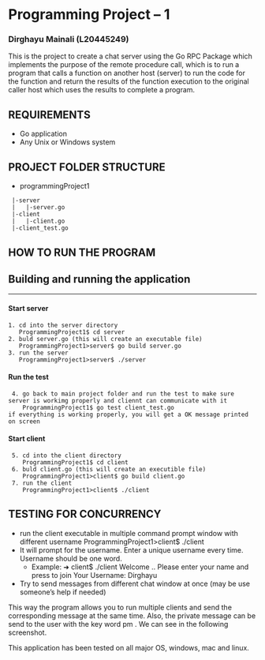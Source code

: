 # Programming Project – 1
### Dirghayu Mainali (L20445249)

This is the project to create a chat server using the Go RPC Package which implements the purpose of the remote procedure call, which is to run a program that calls a function on another host (server) to run the code for the function and return the results of the function execution to the original caller host which uses the results to complete a program.  

## REQUIREMENTS
- Go application
- Any Unix or Windows system

## PROJECT FOLDER STRUCTURE
- programmingProject1
```
 |-server
 |   |-server.go
 |-client
 |   |-client.go
 |-client_test.go
```

## HOW TO RUN THE PROGRAM
 
 ## Building and running the application
 -----------------------------------------------------------------------------------------------------------
 #### Start server
 ```
 1. cd into the server directory
    ProgrammingProject1$ cd server
 2. buld server.go (this will create an executable file)
    ProgrammingProject1>server$ go build server.go
 3. run the server
    ProgrammingProject1>server$ ./server
```
 
#### Run the test 
```
 4. go back to main project folder and run the test to make sure server is workimg properly and cliennt can communicate with it
    ProgrammingProject1$ go test client_test.go
if everything is working properly, you will get a OK message printed on screen
```
 
#### Start client
```
 5. cd into the client directory
    ProgrammingProject1$ cd client
 6. buld client.go (this will create an executible file)
    ProgrammingProject1>client$ go build client.go
 7. run the client
    ProgrammingProject1>client$ ./client
 ```

## TESTING FOR CONCURRENCY

 - run the client executable in multiple command prompt window with different username
    ProgrammingProject1>client$ ./client
 - It will prompt for the username. Enter a unique username every time. Username should be one word. 
   - Example:
    ➜  client$ ./client
    Welcome .. Please enter your name and press <enter> to join
    Your Username: Dirghayu
 - Try to send messages from different chat window at once (may be use someone’s help if needed)


This way the program allows you to run multiple clients and send the corresponding message at the same time. Also, the private message can be send to the user with the key word pm <clientname> <message>. We can see in the following screenshot.
 
This application has been tested on all major OS, windows, mac and linux.
